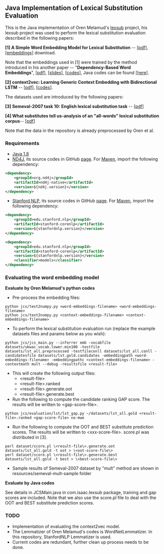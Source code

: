 ## Java Implementation of Lexical Substitution Evaluation

This is the Java implementation of Oren Melamud's [lexsub](https://github.com/orenmel/lexsub) project, his lexsub project was used to perform the lexical substitution evaluation described in the following papers:

**[1] A Simple Word Embedding Model for Lexical Substitution** -- [[pdf]](http://u.cs.biu.ac.il/~melamuo/publications/melamud_vsm15.pdf), [[embeddings]](http://u.cs.biu.ac.il/~nlp/resources/downloads/lexsub_embeddings/) download.

Note that the embeddings used in [1] were trained by the method introduced in his another paper -- "**Dependency-Based Word Embeddings**", [[pdf]](https://levyomer.files.wordpress.com/2014/04/dependency-based-word-embeddings-acl-2014.pdf), [[slides]](https://levyomer.wordpress.com/2014/04/25/dependency-based-word-embeddings/), [[codes]](https://bitbucket.org/yoavgo/word2vecf), Java codes can be found [[here]](https://github.com/IsaacChanghau/Word2VecfJava).

**[2] context2vec: Learning Generic Context Embedding with Bidirectional LSTM** -- [[pdf]](http://u.cs.biu.ac.il/~melamuo/publications/context2vec_camera_ready.pdf), [[codes]](https://github.com/orenmel/context2vec).

The datasets used are introduced by the following papers:

**[3] Semeval-2007 task 10: English lexical substitution task** -- [[pdf]](http://hnk.ffzg.hr/bibl/acl2007/SemEval-2007/pdf/SemEval-200709.pdf)

**[4] What substitutes tell us-analysis of an "all-words" lexical substitution corpus**-- [[pdf]](http://www.aclweb.org/anthology/E14-1057)

Note that the data in the repository is already preprocessed by Oren et al.


### Requirements
* [Java 1.8](http://www.oracle.com/technetwork/java/javase/downloads/jdk8-downloads-2133151.html)
* [ND4J](http://nd4j.org/), its source codes in GitHub [page](https://github.com/deeplearning4j/nd4j). For [Maven](http://mvnrepository.com/artifact/org.nd4j), import the following dependency:
```XML
<dependency>
    <groupId>org.nd4j</groupId>
    <artifactId>nd4j-native</artifactId>
    <version>${nd4j.version}</version>
</dependency>
```
* [Stanford NLP](https://nlp.stanford.edu/software/), its source codes in GitHub [page](https://github.com/stanfordnlp). For [Maven](https://mvnrepository.com/artifact/edu.stanford.nlp), import the following dependency:
```XML
<dependency>
    <groupId>edu.stanford.nlp</groupId>
    <artifactId>stanford-corenlp</artifactId>
    <version>${stanfordnlp.version}</version>
</dependency>
```
```XML
<dependency>
    <groupId>edu.stanford.nlp</groupId>
    <artifactId>stanford-corenlp</artifactId>
    <version>${stanfordnlp.version}</version>
    <classifier>models</classifier>
</dependency>
```

### Evaluating the word embedding model

**Evaluate by Oren Melamud's python codes**
* Pre-process the embedding files:
```
python jcs/text2numpy.py <word-embeddings-filename> <word-embeddings-filename>
python jcs/text2numpy.py <context-embeddings-filename> <context-embeddings-filename>
```
* To perform the lexical substitution evaluation run (replace the example datasets files and params below as you wish):
```
python jcs/jcs_main.py --inferrer emb -vocabfile datasets/ukwac.vocab.lower.min100 -testfile datasets/lst_all.preprocessed -testfileconll datasets/lst_all.conll -candidatesfile datasets/lst.gold.candidates -embeddingpath <word-embeddings-filename> -embeddingpathc <context-embeddings-filename> -contextmath mult --debug -resultsfile <result-file>
```
* This will create the following output files: 
	- \<result-file\>
	- \<result-file\>.ranked
	- \<result-file\>.generate.oot
	- \<result-file\>.generate.best
* Run the following to compute the candidate ranking GAP score. The results will be written to \<gap-score-file\>.
```
python jcs/evaluation/lst/lst_gap.py ~/datasets/lst_all.gold <result-file>.ranked <gap-score-file> no-mwe
```
* Run the following to compute the OOT and BEST substitute prediction scores. The results will be written to \<xxx-score-file\>. score.pl was distributed in [3].
```
perl dataset/score.pl \<result-file\>.generate.oot datasets/lst_all.gold -t oot > \<oot-score-file\>
perl dataset/score.pl \<result-file\>.generate.best datasets/lst_all.gold -t best > \<best-score-file\>
```
* Sample results of Semeval-2007 dataset by "mult" method are shown in resources/semeval-mult-sample folder

**Evaluate by Java codes**

See details in JCSMain.java in com.isaac.lexsub package, training and gap scores are included. Note that we also use the score.pl file to deal with the OOT and BEST substitute prediction scores.

### TODO
* Implementation of evaluating the context2vec model.
* The Lemmatizer of Oren Melamud's codes is WordNetLemmatizer. In this repository, StanfordNLP Lemmatizer is used.
* Current codes are redundant, further clean up process needs to be done.
